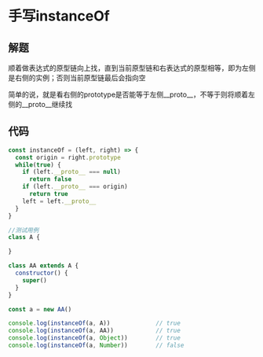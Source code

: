 # 手写instanceOf

## 解题
顺着做表达式的原型链向上找，直到当前原型链和右表达式的原型相等，即为左侧是右侧的实例；否则当前原型链最后会指向空

简单的说，就是看右侧的prototype是否能等于左侧__proto__，不等于则将顺着左侧的__proto__继续找

## 代码

```javascript
const instanceOf = (left, right) => {
  const origin = right.prototype
  while(true) {
    if (left.__proto__ === null)
      return false
    if (left.__proto__ === origin)
      return true
    left = left.__proto__
  }
}

//测试用例
class A {

}

class AA extends A {
  constructor() {
    super()
  }
}

const a = new AA()

console.log(instanceOf(a, A))             // true
console.log(instanceOf(a, AA))            // true
console.log(instanceOf(a, Object))        // true
console.log(instanceOf(a, Number))        // false

```
